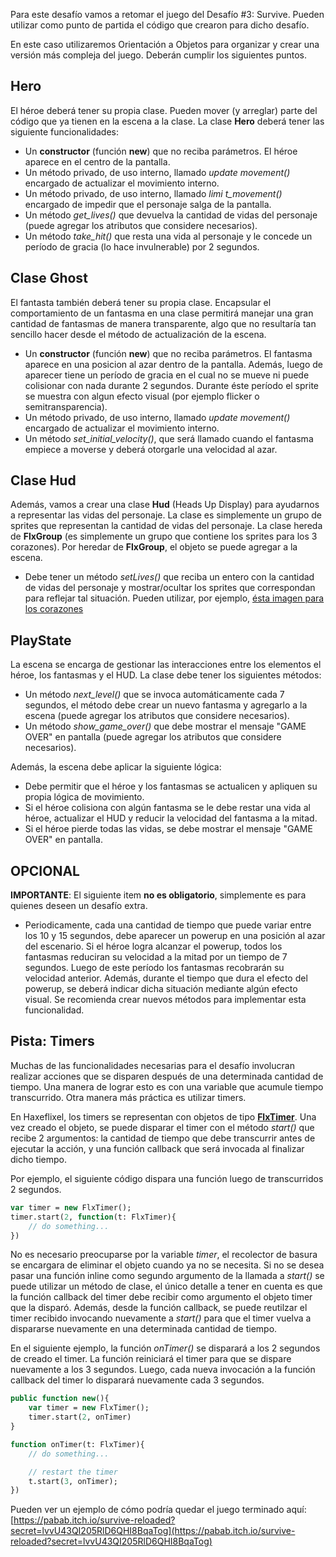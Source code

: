 Para este desafío vamos a retomar el juego del Desafío #3: Survive. Pueden utilizar como punto de partida el código que crearon para dicho desafío.

En este caso utilizaremos Orientación a Objetos para organizar y crear una versión más compleja del juego. Deberán cumplir los siguientes puntos. 

## Hero

El héroe deberá tener su propia clase. Pueden mover (y arreglar) parte del código que ya tienen en la escena a la clase. La clase **Hero** deberá tener las siguiente funcionalidades:

* Un **constructor** (función **new**) que no reciba parámetros. El héroe aparece en el centro de la pantalla.
* Un método privado, de uso interno, llamado *update movement()* encargado de actualizar el movimiento interno.
* Un método privado, de uso interno, llamado *limi  t_movement()* encargado de impedir que el personaje salga de la pantalla.
* Un método *get_lives()* que devuelva la cantidad de vidas del personaje (puede agregar los atributos que considere necesarios). 
* Un método *take_hit()* que resta una vida al personaje y le concede un período de gracia (lo hace invulnerable) por 2 segundos. 


## Clase Ghost

El fantasta también deberá tener su propia clase. Encapsular el comportamiento de un fantasma en una clase permitirá manejar una gran cantidad de fantasmas de manera transparente, algo que no resultaría tan sencillo hacer desde el método de actualización de la escena.

* Un **constructor** (función **new**) que no reciba parámetros. El fantasma aparece en una posicion al azar dentro de la pantalla. Además, luego de aparecer tiene un período de gracia en el cual no se mueve ni puede colisionar con nada durante 2 segundos. Durante éste período el sprite se muestra con algun efecto visual (por ejemplo flicker o semitransparencia).
* Un método privado, de uso interno, llamado *update movement()* encargado de actualizar el movimiento interno.
* Un método *set_initial_velocity()*, que será llamado cuando el fantasma empiece a moverse y deberá otorgarle una velocidad al azar.

    
## Clase Hud

Además, vamos a crear una clase **Hud** (Heads Up Display) para ayudarnos a representar las vidas del personaje. La clase es simplemente un grupo de sprites que representan la cantidad de vidas del personaje. La clase hereda de **FlxGroup** (es simplemente un grupo que contiene los sprites para los 3 corazones).
Por heredar de **FlxGroup**, el objeto se puede agregar a la escena.

* Debe tener un método *setLives()* que reciba un entero con la cantidad de vidas del personaje y mostrar/ocultar los sprites que correspondan para reflejar tal situación. Pueden utilizar, por ejemplo, [ésta imagen para los corazones](https://opengameart.org/content/animated-lives)


## PlayState

La escena se encarga de gestionar las interacciones entre los elementos el héroe, los fantasmas y el HUD. La clase debe tener los siguientes métodos:

* Un método *next_level()* que se invoca automáticamente cada 7 segundos, el método debe crear un nuevo fantasma y agregarlo a la escena (puede agregar los atributos que considere necesarios).
* Un método *show_game_over()* que debe mostrar el mensaje "GAME OVER" en pantalla (puede agregar los atributos que considere necesarios).

Además, la escena debe aplicar la siguiente lógica:

* Debe permitir que el héroe y los fantasmas se actualicen y apliquen su propia lógica de movimiento.
* Si el héroe colisiona con algún fantasma se le debe restar una vida al héroe, actualizar el HUD y reducir la velocidad del fantasma a la mitad.
* Si el héroe pierde todas las vidas, se debe mostrar el mensaje "GAME OVER" en pantalla.


## OPCIONAL

**IMPORTANTE**: El siguiente item **no es obligatorio**, simplemente es para quienes deseen un desafío extra.

* Periodicamente, cada una cantidad de tiempo que puede variar entre los 10 y 15 segundos, debe aparecer un powerup en una posición al azar del escenario. Si el héroe logra alcanzar el powerup, todos los fantasmas reduciran su velocidad a la mitad por un tiempo de 7 segundos. Luego de este período los fantasmas recobrarán su velocidad anterior. Además, durante el tiempo que dura el efecto del powerup, se deberá indicar dicha situación mediante algún efecto visual. Se recomienda crear nuevos métodos para implementar esta funcionalidad.

## Pista: Timers

Muchas de las funcionalidades necesarias para el desafío involucran realizar acciones que se disparen después de una determinada cantidad de tiempo.
Una manera de lograr esto es con una variable que acumule tiempo transcurrido. Otra manera más práctica es utilizar timers. 

En Haxeflixel, los timers se representan con objetos de tipo [**FlxTimer**](http://api.haxeflixel.com/flixel/util/FlxTimer.html). Una vez creado el objeto, se puede disparar el timer con el método *start()* que recibe 2 argumentos: la cantidad de tiempo que debe transcurrir antes de ejecutar la acción, y una función callback que será invocada al finalizar dicho tiempo.

Por ejemplo, el siguiente código dispara una función luego de transcurridos 2 segundos.

```haxe
var timer = new FlxTimer();
timer.start(2, function(t: FlxTimer){
    // do something...
})
```
No es necesario preocuparse por la variable *timer*, el recolector de basura se encargara de eliminar el objeto cuando ya no se necesita.
Si no se desea pasar una función inline como segundo argumento de la llamada a *start()* se puede utilizar un método de clase, el único detalle a tener en cuenta es que la función callback del timer debe recibir como argumento el objeto timer que la disparó.
Además, desde la función callback, se puede reutilzar el timer recibido invocando nuevamente a *start()* para que el timer vuelva a dispararse nuevamente en una determinada cantidad de tiempo.

En el siguiente ejemplo, la función *onTimer()* se disparará a los 2 segundos de creado el timer. La función reiniciará el timer para que se dispare nuevamente a los 3 segundos. Luego, cada nueva invocación a la función callback del timer lo disparará nuevamente cada 3 segundos.

```haxe
public function new(){
    var timer = new FlxTimer();
    timer.start(2, onTimer)
}

function onTimer(t: FlxTimer){
    // do something...

    // restart the timer
    t.start(3, onTimer);
})
```

Pueden ver un ejemplo de cómo podría quedar el juego terminado aquí: [https://pabab.itch.io/survive-reloaded?secret=lvvU43QI205RlD6QHI8BqaTog](https://pabab.itch.io/survive-reloaded?secret=lvvU43QI205RlD6QHI8BqaTog)

